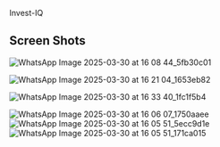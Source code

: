 I n v e s t - I Q 
## Screen Shots

 ![WhatsApp Image 2025-03-30 at 16 08 44_5fb30c01](https://github.com/user-attachments/assets/9b1901e9-2fd3-4fc1-90be-11203df0bead)

![WhatsApp Image 2025-03-30 at 16 21 04_1653eb82](https://github.com/user-attachments/assets/f9fbe447-98b2-490b-8fb7-d2f5666e31a5)

![WhatsApp Image 2025-03-30 at 16 33 40_1fc1f5b4](https://github.com/user-attachments/assets/d8ea56fe-16fd-4f25-a603-ad97520a587e)

![WhatsApp Image 2025-03-30 at 16 06 07_1750aaee](https://github.com/user-attachments/assets/2a0a6944-ee7c-4d27-b770-951d99b12201)
![WhatsApp Image 2025-03-30 at 16 05 51_5ecc9d1e](https://github.com/user-attachments/assets/979a5123-0e00-4b09-a5eb-42bf3826767c)
![WhatsApp Image 2025-03-30 at 16 05 51_171ca015](https://github.com/user-attachments/assets/837a7e1c-cf81-493a-8db3-feeb2432f8f5)
